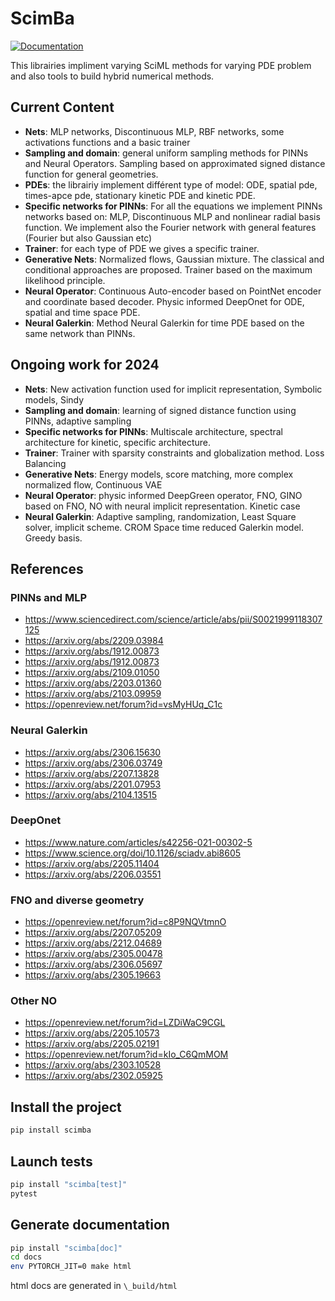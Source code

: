 # ScimBa

[![Documentation](https://img.shields.io/badge/doc-sphinx-blue)](https://sciml.gitlabpages.inria.fr/scimba)

This librairies impliment varying SciML methods for varying PDE problem and also tools to build hybrid numerical methods.

## Current Content

- **Nets**: MLP networks, Discontinuous MLP, RBF networks, some activations functions and a basic trainer
- **Sampling and domain**: general uniform sampling methods for PINNs and Neural Operators. Sampling based on approximated signed distance function for general geometries.
- **PDEs**: the librairiy implement différent type of model: ODE, spatial pde, times-apce pde, stationary kinetic PDE and kinetic PDE.
- **Specific networks for PINNs**: For all the equations we implement PINNs networks based on: MLP, Discontinuous MLP and nonlinear radial basis function.
We implement also the Fourier network with general features (Fourier but also Gaussian etc)
- **Trainer**: for each type of PDE we gives a specific trainer.
- **Generative Nets**: Normalized flows, Gaussian mixture. The classical and conditional approaches are proposed. Trainer based on the maximum likelihood principle.
- **Neural Operator**: Continuous Auto-encoder based on PointNet encoder and coordinate based decoder. Physic informed DeepOnet for ODE, spatial and time space PDE.
- **Neural Galerkin**: Method Neural Galerkin for time PDE based on the same network than PINNs.


## Ongoing work for 2024
- **Nets**: New activation function used for implicit representation, Symbolic models, Sindy
- **Sampling and domain**: learning of signed distance function using PINNs, adaptive sampling
- **Specific networks for PINNs**: Multiscale architecture, spectral architecture for kinetic, specific architecture.
- **Trainer**: Trainer with sparsity constraints and globalization method. Loss Balancing
- **Generative Nets**: Energy models, score matching, more complex normalized flow, Continuous VAE
- **Neural Operator**: physic informed DeepGreen operator, FNO, GINO based on FNO, NO with neural implicit representation. Kinetic case
- **Neural Galerkin**: Adaptive sampling, randomization, Least Square solver, implicit scheme. CROM Space time reduced Galerkin model. Greedy basis.


## References

### PINNs and MLP

- https://www.sciencedirect.com/science/article/abs/pii/S0021999118307125
- https://arxiv.org/abs/2209.03984
- https://arxiv.org/abs/1912.00873
- https://arxiv.org/abs/1912.00873
- https://arxiv.org/abs/2109.01050
- https://arxiv.org/abs/2203.01360
- https://arxiv.org/abs/2103.09959
- https://openreview.net/forum?id=vsMyHUq_C1c

### Neural Galerkin

- https://arxiv.org/abs/2306.15630
- https://arxiv.org/abs/2306.03749
- https://arxiv.org/abs/2207.13828
- https://arxiv.org/abs/2201.07953
- https://arxiv.org/abs/2104.13515

### DeepOnet

- https://www.nature.com/articles/s42256-021-00302-5
- https://www.science.org/doi/10.1126/sciadv.abi8605
- https://arxiv.org/abs/2205.11404
- https://arxiv.org/abs/2206.03551

### FNO and diverse geometry

- https://openreview.net/forum?id=c8P9NQVtmnO
- https://arxiv.org/abs/2207.05209
- https://arxiv.org/abs/2212.04689
- https://arxiv.org/abs/2305.00478
- https://arxiv.org/abs/2306.05697
- https://arxiv.org/abs/2305.19663

### Other NO

- https://openreview.net/forum?id=LZDiWaC9CGL
- https://arxiv.org/abs/2205.10573
- https://arxiv.org/abs/2205.02191
- https://openreview.net/forum?id=kIo_C6QmMOM
- https://arxiv.org/abs/2303.10528
- https://arxiv.org/abs/2302.05925

## Install the project

```bash
pip install scimba
```


## Launch tests

```bash
pip install "scimba[test]"
pytest
```

## Generate documentation

```bash
pip install "scimba[doc]"
cd docs
env PYTORCH_JIT=0 make html
```

html docs are generated in `\_build/html`
